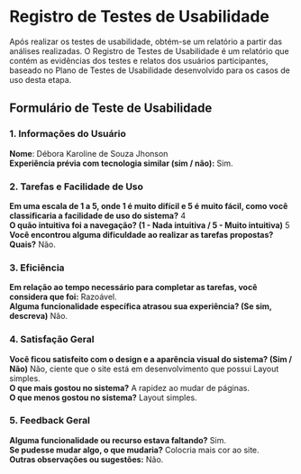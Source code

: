 # Registro de Testes de Usabilidade

Após realizar os testes de usabilidade, obtém-se um relatório a partir das análises realizadas. O Registro de Testes de Usabilidade é um relatório que contém as evidências dos testes e relatos dos usuários participantes, baseado no Plano de Testes de Usabilidade desenvolvido para os casos de uso desta etapa.

## Formulário de Teste de Usabilidade

### 1. Informações do Usuário <br>

**Nome**: Débora Karoline de Souza Jhonson <br>
**Experiência prévia com tecnologia similar (sim / não):** Sim. <br>

### 2. Tarefas e Facilidade de Uso

**Em uma escala de 1 a 5, onde 1 é muito difícil e 5 é muito fácil, como você classificaria a facilidade de uso do sistema?** 4 <br>
**O quão intuitiva foi a navegação? (1 - Nada intuitiva / 5 - Muito intuitiva)** 5 <br>
**Você encontrou alguma dificuldade ao realizar as tarefas propostas? Quais?** Não. <br>

### 3. Eficiência

**Em relação ao tempo necessário para completar as tarefas, você considera que foi:** Razoável. <br>
**Alguma funcionalidade específica atrasou sua experiência? (Se sim, descreva)** Não. <br>

### 4. Satisfação Geral

**Você ficou satisfeito com o design e a aparência visual do sistema? (Sim / Não)** Não, ciente que o site está em desenvolvimento que possui Layout simples. <br>
**O que mais gostou no sistema?** A rapidez ao mudar de páginas. <br>
**O que menos gostou no sistema?** Layout simples. <br>

### 5. Feedback Geral

**Alguma funcionalidade ou recurso estava faltando?** Sim. <br>
**Se pudesse mudar algo, o que mudaria?** Colocria mais cor ao site. <br>
**Outras observações ou sugestões:** Não. <br>


